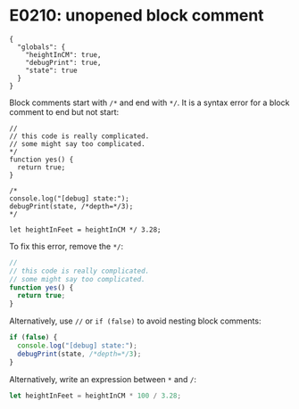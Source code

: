 # E0210: unopened block comment

```config-for-examples
{
  "globals": {
    "heightInCM": true,
    "debugPrint": true,
    "state": true
  }
}
```

Block comments start with `/*` and end with `*/`. It is a syntax error for a
block comment to end but not start:

```javascript-ignoring-extra-errors
//
// this code is really complicated.
// some might say too complicated.
*/
function yes() {
  return true;
}

/*
console.log("[debug] state:");
debugPrint(state, /*depth=*/3);
*/

let heightInFeet = heightInCM */ 3.28;
```

To fix this error, remove the `*/`:

```javascript
//
// this code is really complicated.
// some might say too complicated.
function yes() {
  return true;
}
```

Alternatively, use `//` or `if (false)` to avoid nesting block comments:

```javascript
if (false) {
  console.log("[debug] state:");
  debugPrint(state, /*depth=*/3);
}
```

Alternatively, write an expression between `*` and `/`:

```javascript
let heightInFeet = heightInCM * 100 / 3.28;
```
